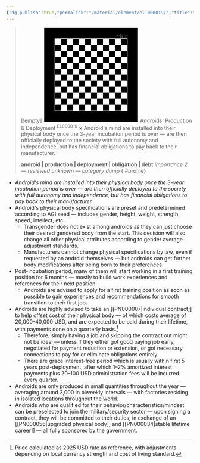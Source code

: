 ```yaml
---
{"dg-publish":true,"permalink":"/material/element/el-000019/","title":"Androids' Production & Deployment","tags":["-element"]}
---
```


>[!empty]
> ![RESOURCE/ASSET/OTHER/PlaceholderIcon.png|icon](/img/user/RESOURCE/ASSET/OTHER/PlaceholderIcon.png) <u class="title">Androids' Production & Deployment</u> <sup class="title">EL000019</sup> <b class="title">×</b>
> Android's mind are installed into their physical body once the 3-year incubation period is over — are then officially deployed to the society with full autonomy and independence, but has financial obligations to pay back to their manufacturer.
> 
> <b>android | production | deployment | obligation | debt</b>
> <i class="small">importance 2 — reviewed unknown — category dump</i>
{ #profile}


- *Android's mind are installed into their physical body once the 3-year incubation period is over — are then officially deployed to the society with full autonomy and independence, but has financial obligations to pay back to their manufacturer.*
- Android's physical body specifications are preset and predetermined according to AGI seed — includes gender, height, weight, strength, speed, intellect, etc.
	- Transgender does not exist among androids as they can just choose their desired gendered body from the start. This decision will also change all other physical attributes according to gender average adjustment standards.
	- Manufacturers cannot change physical specifications by law, even if requested by an android themselves — but androids can get further body modifications after being born to their preferences.
- Post-incubation period, many of them will start working in a first training position for 6 months — mostly to build work experiences and references for their next position.
	- Androids are advised to apply for a first training position as soon as possible to gain experiences and recommendations for smooth transition to their first job.
- Androids are highly advised to take an [[PN000007\|individual contract]] to help offset cost of their physical body — of which costs average of 20,000–40,000 USD, and are expected to be paid during their lifetime, with payments done on a quarterly basis.[^1]
	- Therefore, simply having a job and skipping the contract out might not be ideal — unless if they either got good paying job early, negotiated for payment reduction or extension, or got necessary connections to pay for or eliminate obligations entirely.
	- There are grace interest-free period which is usually within first 5 years post-deployment, after which 1–2% amortized interest payments plus 20–100 USD administration fees will be incurred every quarter.
- Androids are only produced in small quantities throughout the year — averaging around 2,000 in biweekly intervals — with factories residing in isolated locations throughout the world.
- Androids who are qualified for their behavior/characteristics/mindset can be preselected to join the military/security sector — upon signing a contract, they will be committed to their duties, in exchange of an [[PN000056\|upgraded physical body]] and [[PN000034\|stable lifetime career]] — all fully sponsored by the government.

[^1]: Price calculated as 2025 USD rate as reference, with adjustments depending on local currency strength and cost of living standard.
